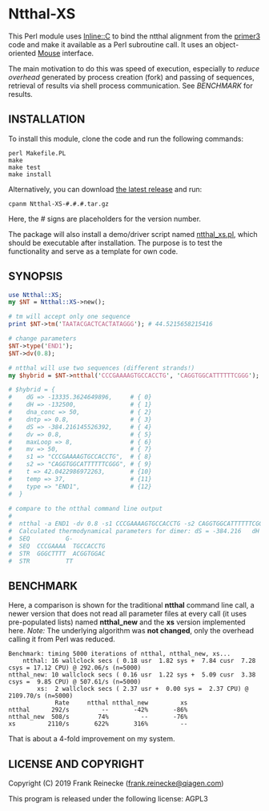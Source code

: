 # Ntthal-XS

This Perl module uses [Inline::C](https://metacpan.org/pod/Inline::C) 
to bind the ntthal alignment from the [primer3](https://github.com/primer3-org/primer3) 
code and make it available as a Perl subroutine call. It uses an object-oriented 
[Mouse](https://metacpan.org/pod/Mouse) interface.

The main motivation to do this was speed of execution, especially to _reduce overhead_ 
generated by process creation (fork) and passing of sequences, retrieval of results 
via shell process communication. See _BENCHMARK_ for results.

## INSTALLATION

To install this module, clone the code and run the following commands:

	perl Makefile.PL
	make
	make test
	make install

Alternatively, you can download [the latest release](https://github.com/reineckef/Ntthal-XS/releases) and run:

	cpanm Ntthal-XS-#.#.#.tar.gz

Here, the # signs are placeholders for the version number.

The package will also install a demo/driver script named 
[ntthal_xs.pl](/bin/ntthal_xs.pl), which should be executable 
after installation. The purpose is to test the functionality 
and serve as a template for own code.

## SYNOPSIS

```perl
use Ntthal::XS;
my $NT = Ntthal::XS->new();

# tm will accept only one sequence
print $NT->tm('TAATACGACTCACTATAGGG'); # 44.5215658215416

# change parameters
$NT->type('END1');
$NT->dv(0.8);

# ntthal will use two sequences (different strands!)
my $hybrid = $NT->ntthal('CCCGAAAAGTGCCACCTG', 'CAGGTGGCATTTTTTCGGG');

# $hybrid = {
#    dG => -13335.3624649896,     # { 0}
#    dH => -132500,               # { 1}
#    dna_conc => 50,              # { 2}
#    dntp => 0.8,                 # { 3}
#    dS => -384.216145526392,     # { 4}
#    dv => 0.8,                   # { 5}
#    maxLoop => 8,                # { 6}
#    mv => 50,                    # { 7}
#    s1 => "CCCGAAAAGTGCCACCTG",  # { 8}
#    s2 => "CAGGTGGCATTTTTTCGGG", # { 9}
#    t => 42.0422986972263,       # {10}
#    temp => 37,                  # {11}
#    type => "END1",              # {12}
#  }
 
# compare to the ntthal command line output
#
#  ntthal -a END1 -dv 0.8 -s1 CCCGAAAAGTGCCACCTG -s2 CAGGTGGCATTTTTTCGGG
#  Calculated thermodynamical parameters for dimer:	dS = -384.216	dH = -132500	dG = -13335.4	t = 42.0423
#  SEQ	        G-         
#  SEQ	CCCGAAAA  TGCCACCTG
#  STR	GGGCTTTT  ACGGTGGAC
#  STR	        TT         
```

## BENCHMARK

Here, a comparison is shown for the traditional **ntthal** command line call, a newer version that 
does not read all parameter files at every call (it uses pre-populated lists) named **ntthal_new** 
and the **xs** version implemented here. *Note:* The underlying algorithm was __not changed__, only the 
overhead calling it from Perl was reduced.

```
Benchmark: timing 5000 iterations of ntthal, ntthal_new, xs...
    ntthal: 16 wallclock secs ( 0.18 usr  1.82 sys +  7.84 cusr  7.28 csys = 17.12 CPU) @ 292.06/s (n=5000)
ntthal_new: 10 wallclock secs ( 0.16 usr  1.22 sys +  5.09 cusr  3.38 csys =  9.85 CPU) @ 507.61/s (n=5000)
        xs:  2 wallclock secs ( 2.37 usr +  0.00 sys =  2.37 CPU) @ 2109.70/s (n=5000)
             Rate     ntthal ntthal_new         xs
ntthal      292/s         --       -42%       -86%
ntthal_new  508/s        74%         --       -76%
xs         2110/s       622%       316%         --
```
That is about a 4-fold improvement on my system.

## LICENSE AND COPYRIGHT

Copyright (C) 2019 Frank Reinecke (frank.reinecke@qiagen.com)

This program is released under the following license: AGPL3
